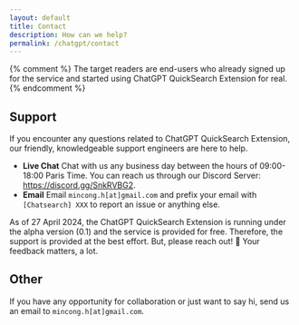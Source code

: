 ```yaml
---
layout: default
title: Contact
description: How can we help?
permalink: /chatgpt/contact
---
```


{% comment %}
The target readers are end-users who already signed up for the service and started using ChatGPT QuickSearch Extension for real.
{% endcomment %}

## Support

If you encounter any questions related to ChatGPT QuickSearch Extension, our friendly, knowledgeable support engineers are here to help.

* **Live Chat** Chat with us any business day between the hours of 09:00-18:00 Paris Time. You can reach us through our Discord Server: <https://discord.gg/SnkRVBG2>.
* **Email** Email `mincong.h[at]gmail.com` and prefix your email with `[Chatsearch] XXX` to report an issue or anything else.

As of 27 April 2024, the ChatGPT QuickSearch Extension is running under the alpha version (0.1) and the service is provided for free. Therefore, the support is provided at the best effort. But, please reach out! 🙏 Your feedback matters, a lot.

## Other

If you have any opportunity for collaboration or just want to say hi, send us an email to `mincong.h[at]gmail.com`.
